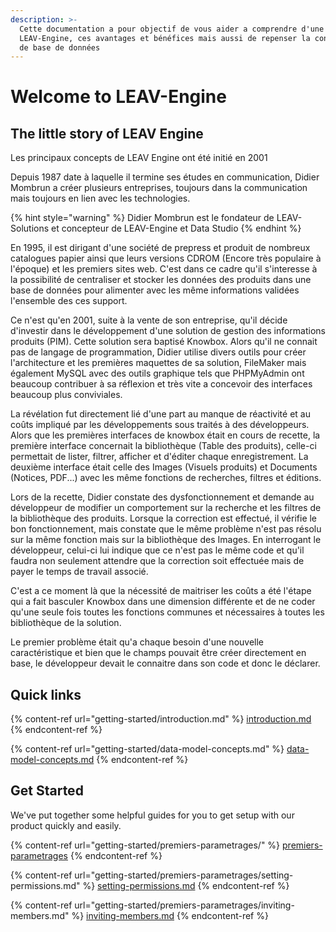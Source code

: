 ```yaml
---
description: >-
  Cette documentation a pour objectif de vous aider a comprendre d'une part
  LEAV-Engine, ces avantages et bénéfices mais aussi de repenser la conception
  de base de données
---
```


# Welcome to LEAV-Engine



## The little story of LEAV Engine

Les principaux concepts de LEAV Engine ont été initié en 2001

Depuis 1987 date à laquelle il termine ses études en communication, Didier Mombrun a créer plusieurs entreprises, toujours dans la communication mais toujours en lien avec les technologies.

{% hint style="warning" %}
Didier Mombrun est le fondateur de LEAV-Solutions et concepteur de LEAV-Engine et Data Studio
{% endhint %}

En 1995, il est dirigant d'une société de prepress et produit de nombreux catalogues papier ainsi que leurs versions CDROM (Encore très populaire à l'époque) et les premiers sites web. C'est dans ce cadre qu'il s'interesse à la possibilité de centraliser et stocker les données des produits dans une base de données pour alimenter avec les même informations validées l'ensemble des ces support.

Ce n'est qu'en 2001, suite à la vente de son entreprise, qu'il décide d'investir dans le développement d'une solution de gestion des informations produits (PIM). Cette solution sera baptisé Knowbox. Alors qu'il ne connait pas de langage de programmation, Didier utilise divers outils pour créer l'architecture et les premières maquettes de sa solution, FileMaker mais également MySQL avec des outils graphique tels que PHPMyAdmin ont beaucoup contribuer à sa réflexion et très vite a concevoir des interfaces beaucoup plus conviviales.

La révélation fut directement lié d'une part au manque de réactivité et au coûts impliqué par les développements sous traités à des développeurs. Alors que les premières interfaces de knowbox était en cours de recette, la première interface concernait la bibliothèque (Table des produits), celle-ci permettait de lister, filtrer, afficher et d'éditer chaque enregistrement. La deuxième interface était celle des Images (Visuels produits) et Documents (Notices, PDF...) avec les même fonctions de recherches, filtres et éditions.

Lors de la recette, Didier constate des dysfonctionnement et demande au développeur de modifier un comportement sur la recherche et les filtres de la bibliothèque des produits. Lorsque la correction est effectué, il vérifie le bon fonctionnement, mais constate que le même problème n'est pas résolu sur la même fonction mais sur la bibliothèque des Images. En interrogant le développeur, celui-ci lui indique que ce n'est pas le même code et qu'il faudra non seulement attendre que la correction soit effectuée mais de payer le temps de travail associé.

C'est a ce moment là que la nécessité de maitriser les coûts a été l'étape qui a fait basculer Knowbox dans une dimension différente et de ne coder qu'une seule fois toutes les fonctions communes et nécessaires à toutes les bibliothèque de la solution.

Le premier problème était qu'a chaque besoin d'une nouvelle caractéristique et bien que le champs pouvait être créer directement en base, le développeur devait le connaitre dans son code et donc le déclarer.



## Quick links

{% content-ref url="getting-started/introduction.md" %}
[introduction.md](getting-started/introduction.md)
{% endcontent-ref %}

{% content-ref url="getting-started/data-model-concepts.md" %}
[data-model-concepts.md](getting-started/data-model-concepts.md)
{% endcontent-ref %}

## Get Started

We've put together some helpful guides for you to get setup with our product quickly and easily.

{% content-ref url="getting-started/premiers-parametrages/" %}
[premiers-parametrages](getting-started/premiers-parametrages/)
{% endcontent-ref %}

{% content-ref url="getting-started/premiers-parametrages/setting-permissions.md" %}
[setting-permissions.md](getting-started/premiers-parametrages/setting-permissions.md)
{% endcontent-ref %}

{% content-ref url="getting-started/premiers-parametrages/inviting-members.md" %}
[inviting-members.md](getting-started/premiers-parametrages/inviting-members.md)
{% endcontent-ref %}
